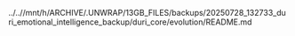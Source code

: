 ../..//mnt/h/ARCHIVE/.UNWRAP/13GB_FILES/backups/20250728_132733_duri_emotional_intelligence_backup/duri_core/evolution/README.md